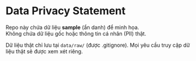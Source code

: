 # Data Privacy Statement

Repo này chứa dữ liệu **sample** (ẩn danh) để minh họa.  
Không chứa dữ liệu gốc hoặc thông tin cá nhân (PII) thật.

Dữ liệu thật chỉ lưu tại `data/raw/` (được .gitignore).
Mọi yêu cầu truy cập dữ liệu thật sẽ được xem xét riêng.
